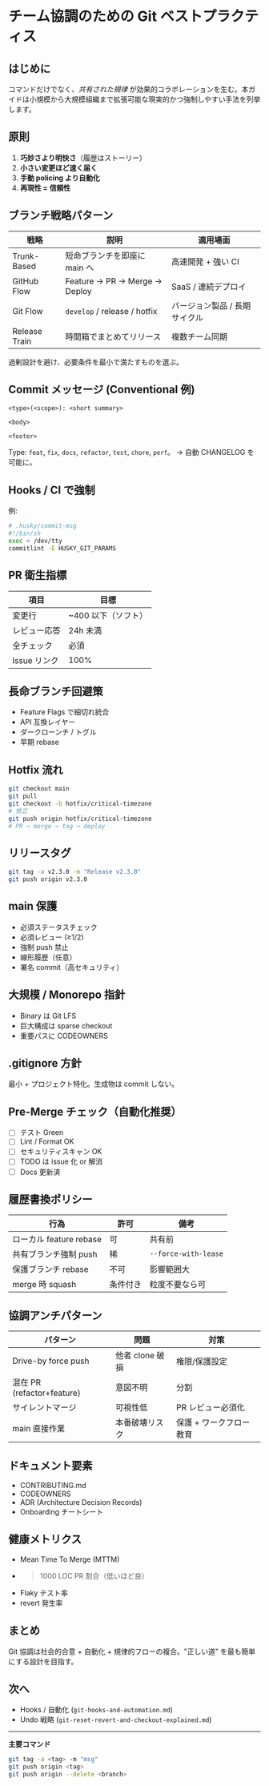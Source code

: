# チーム協調のための Git ベストプラクティス

## はじめに
コマンドだけでなく、*共有された規律* が効果的コラボレーションを生む。本ガイドは小規模から大規模組織まで拡張可能な現実的かつ強制しやすい手法を列挙します。

## 原則
1. **巧妙さより明快さ**（履歴はストーリー）
2. **小さい変更ほど速く届く**
3. **手動 policing より自動化**
4. **再現性 = 信頼性**

## ブランチ戦略パターン
| 戦略 | 説明 | 適用場面 |
|------|------|----------|
| Trunk-Based | 短命ブランチを即座に main へ | 高速開発 + 強い CI |
| GitHub Flow | Feature → PR → Merge → Deploy | SaaS / 連続デプロイ |
| Git Flow | `develop` / release / hotfix | バージョン製品 / 長期サイクル |
| Release Train | 時間箱でまとめてリリース | 複数チーム同期 |

過剰設計を避け、必要条件を最小で満たすものを選ぶ。

## Commit メッセージ (Conventional 例)
```
<type>(<scope>): <short summary>

<body>

<footer>
```
Type: `feat`, `fix`, `docs`, `refactor`, `test`, `chore`, `perf`。
→ 自動 CHANGELOG を可能に。

## Hooks / CI で強制
例:
```bash
# .husky/commit-msg
#!/bin/sh
exec < /dev/tty
commitlint -E HUSKY_GIT_PARAMS
```

## PR 衛生指標
| 項目 | 目標 |
|------|------|
| 変更行 | ~400 以下（ソフト） |
| レビュー応答 | 24h 未満 |
| 全チェック | 必須 |
| Issue リンク | 100% |

## 長命ブランチ回避策
- Feature Flags で細切れ統合
- API 互換レイヤー
- ダークローンチ / トグル
- 早期 rebase

## Hotfix 流れ
```bash
git checkout main
git pull
git checkout -b hotfix/critical-timezone
# 修正
git push origin hotfix/critical-timezone
# PR → merge → tag → deploy
```

## リリースタグ
```bash
git tag -a v2.3.0 -m "Release v2.3.0"
git push origin v2.3.0
```

## main 保護
- 必須ステータスチェック
- 必須レビュー (≥1/2)
- 強制 push 禁止
- 線形履歴（任意）
- 署名 commit（高セキュリティ）

## 大規模 / Monorepo 指針
- Binary は Git LFS
- 巨大構成は sparse checkout
- 重要パスに CODEOWNERS

## .gitignore 方針
最小 + プロジェクト特化。生成物は commit しない。

## Pre-Merge チェック（自動化推奨）
- [ ] テスト Green
- [ ] Lint / Format OK
- [ ] セキュリティスキャン OK
- [ ] TODO は issue 化 or 解消
- [ ] Docs 更新済

## 履歴書換ポリシー
| 行為 | 許可 | 備考 |
|------|------|------|
| ローカル feature rebase | 可 | 共有前 |
| 共有ブランチ強制 push | 稀 | `--force-with-lease` |
| 保護ブランチ rebase | 不可 | 影響範囲大 |
| merge 時 squash | 条件付き | 粒度不要なら可 |

## 協調アンチパターン
| パターン | 問題 | 対策 |
|----------|------|------|
| Drive-by force push | 他者 clone 破損 | 権限/保護設定 |
| 混在 PR (refactor+feature) | 意図不明 | 分割 |
| サイレントマージ | 可視性低 | PR レビュー必須化 |
| main 直接作業 | 本番破壊リスク | 保護 + ワークフロー教育 |

## ドキュメント要素
- CONTRIBUTING.md
- CODEOWNERS
- ADR (Architecture Decision Records)
- Onboarding チートシート

## 健康メトリクス
- Mean Time To Merge (MTTM)
- >1000 LOC PR 割合（低いほど良）
- Flaky テスト率
- revert 発生率

## まとめ
Git 協調は社会的合意 + 自動化 + 規律的フローの複合。"正しい道" を最も簡単にする設計を目指す。

## 次へ
- Hooks / 自動化 (`git-hooks-and-automation.md`)
- Undo 戦略 (`git-reset-revert-and-checkout-explained.md`)

---
**主要コマンド**
```bash
git tag -a <tag> -m "msg"
git push origin <tag>
git push origin --delete <branch>
```
